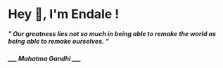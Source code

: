 <h1 title="head"> Hey 👋, I'm Endale !</h1>

**<h5><i>" Our greatness lies not so much in being able to remake the world as being able to remake ourselves. "</i></h5>**

*<b>___ Mahatma Gandhi ___</b>*
